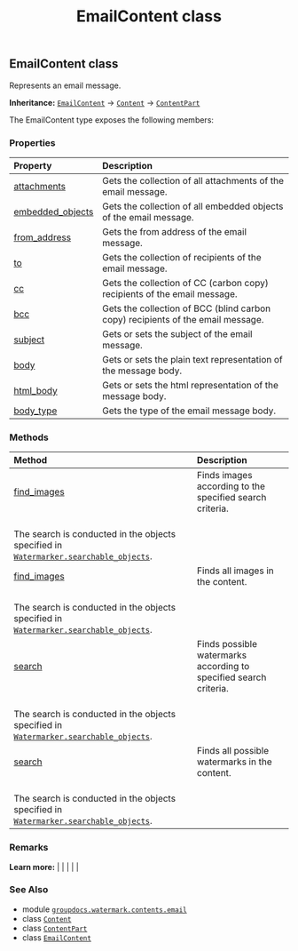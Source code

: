 ﻿---
title: EmailContent class
second_title: GroupDocs.Watermark for Python via .NET API References
description: 
type: docs
url: /python-net/groupdocs.watermark.contents.email/emailcontent/
is_root: false
weight: 60
---

## EmailContent class

Represents an email message.



**Inheritance:** [`EmailContent`](/watermark/python-net/groupdocs.watermark.contents.email/emailcontent) → 
[`Content`](/watermark/python-net/groupdocs.watermark.contents/content) → 
[`ContentPart`](/watermark/python-net/groupdocs.watermark.contents/contentpart)



The EmailContent type exposes the following members:

### Properties
| Property | Description |
| :- | :- |
| [attachments](/watermark/python-net/groupdocs.watermark.contents.email/emailcontent/attachments) | Gets the collection of all attachments of the email message. |
| [embedded_objects](/watermark/python-net/groupdocs.watermark.contents.email/emailcontent/embedded_objects) | Gets the collection of all embedded objects of the email message. |
| [from_address](/watermark/python-net/groupdocs.watermark.contents.email/emailcontent/from_address) | Gets the from address of the email message. |
| [to](/watermark/python-net/groupdocs.watermark.contents.email/emailcontent/to) | Gets the collection of recipients of the email message. |
| [cc](/watermark/python-net/groupdocs.watermark.contents.email/emailcontent/cc) | Gets the collection of CC (carbon copy) recipients of the email message. |
| [bcc](/watermark/python-net/groupdocs.watermark.contents.email/emailcontent/bcc) | Gets the collection of BCC (blind carbon copy) recipients of the email message. |
| [subject](/watermark/python-net/groupdocs.watermark.contents.email/emailcontent/subject) | Gets or sets the subject of the email message. |
| [body](/watermark/python-net/groupdocs.watermark.contents.email/emailcontent/body) | Gets or sets the plain text representation of the message body. |
| [html_body](/watermark/python-net/groupdocs.watermark.contents.email/emailcontent/html_body) | Gets or sets the html representation of the message body. |
| [body_type](/watermark/python-net/groupdocs.watermark.contents.email/emailcontent/body_type) | Gets the type of the email message body. |


### Methods
| Method | Description |
| :- | :- |
| [find_images](/watermark/python-net/groupdocs.watermark.contents.email/emailcontent/find_images/#groupdocs.watermark.search.searchcriteria.ImageSearchCriteria) | Finds images according to the specified search criteria.<br/>The search is conducted in the objects specified in [`Watermarker.searchable_objects`](/watermark/python-net/groupdocs.watermark/watermarker#searchable_objects). |
| [find_images](/watermark/python-net/groupdocs.watermark.contents.email/emailcontent/find_images/#) | Finds all images in the content.<br/>The search is conducted in the objects specified in [`Watermarker.searchable_objects`](/watermark/python-net/groupdocs.watermark/watermarker#searchable_objects). |
| [search](/watermark/python-net/groupdocs.watermark.contents.email/emailcontent/search/#groupdocs.watermark.search.searchcriteria.SearchCriteria) | Finds possible watermarks according to specified search criteria.<br/>The search is conducted in the objects specified in [`Watermarker.searchable_objects`](/watermark/python-net/groupdocs.watermark/watermarker#searchable_objects). |
| [search](/watermark/python-net/groupdocs.watermark.contents.email/emailcontent/search/#) | Finds all possible watermarks in the content.<br/>The search is conducted in the objects specified in [`Watermarker.searchable_objects`](/watermark/python-net/groupdocs.watermark/watermarker#searchable_objects). |



### Remarks 


**Learn more:** |
|
 |
 |
 |

### See Also
* module [`groupdocs.watermark.contents.email`](..)
* class [`Content`](/watermark/python-net/groupdocs.watermark.contents/content)
* class [`ContentPart`](/watermark/python-net/groupdocs.watermark.contents/contentpart)
* class [`EmailContent`](/watermark/python-net/groupdocs.watermark.contents.email/emailcontent)

